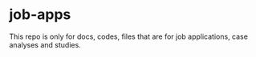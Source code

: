 # job-apps

This repo is only for docs, codes, files that are for job applications, case analyses and studies. 
